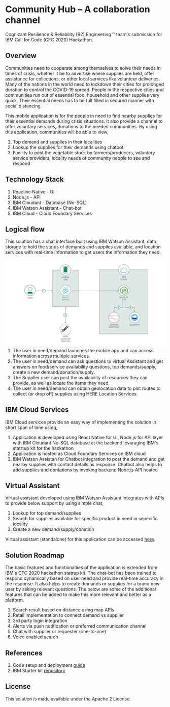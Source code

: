 # Community Hub – A collaboration channel 
Cognizant Resilience & Reliability (R2) Engineering ™ team's submission for IBM Call for Code (CFC 2020) Hackathon.

## Overview
Communities need to cooperate among themselves to solve their needs in times of crisis, whether it be to advertise where supplies are held, offer assistance for collections, or other local services like volunteer deliveries. Many of the nations in the world need to lockdown their cities for prolonged duration to control the COVID-19 spread. People in the respective cities and communities run out of essential food, household and other supplies very quick. Their essential needs has to be full filled in secured manner with social distancing. 

This mobile application is for the people in need to find nearby supplies for their essential demands during crisis situations. It also provide a channel to offer voluntary services, donations to the needed communities. By using this application, communities will be able to view,
1. Top demand and supplies in their localities
2. Lookup the supplies for their demands using chatbot 
3. Facility to post the vegetable stock by farmers/producers, voluntary service providers, locality needs of community people to see and respond

## Technology Stack

1. Reactive Native - UI
2. Node.js - API
3. IBM Cloudant - Database (No-SQL)
4. IBM Watson Assistant - Chat-bot
5. IBM Cloud - Cloud Foundary Services

## Logical flow
This solution has a chat interface built using IBM Watson Assistant, data storage to hold the status of demands and supplies available, and location services with real-time information to get users the information they need.

<img src="images/architecture-diagram.png"
     alt="architecture-diagram"
     style="float: left; margin-right: 10px;" />

1. The user in need/demand launches the mobile app and can access information across multiple services.
2. The user in need/demand can ask questions to virtual Assistant and get answers on food/service availability questions, top demands/supply, create a new demand/donation/supply.
3. The Supplier user can post the availability of resources they can provide, as well as locate the items they need.
4. The user in need/demand can obtain geolocation data to plot routes to collect (or drop off) supplies using HERE Location Services.

## IBM Cloud Services
IBM Cloud services provide an easy way of implementing the solution in short span of time using,
1. Application is developed using React Native for UI, Node.js for API layer with IBM Cloudant No-SQL database at the backend levaraging IBM's statrtup kit for the hackathon
2. Application is hosted as Cloud Foundary Services on IBM cloud
3. IBM Watson Assistan for Chatbot integration to post the demand and get nearby supplies with contact details as response. Chatbot also helps to add supplies and dontations by invoking backend Node.js API hosted

## Virtual Assistant
Virtual assistant developed using IBM Watson Assistant integrates with APIs to provide below support by using simple chat,

1. Lookup for top demand/supplies
2. Search for supplies available for specific product in need in sepecific locality
3. Create a new demand/supply/donation

Virtual assistant (standalone) for this application can be accessed [here](https://integrations.eu-gb.assistant.watson.cloud.ibm.com/web/public/e8da9e06-9785-4149-9ea2-9b19e908172b).

## Solution Roadmap
The basic features and functionalties of the application is extended from IBM's CFC 2020 hackathon statrup kit. The chat-bot has been trained to respond dynamically based on user need and provide real-time accuracy in the response. It also helps to create demands or supplies for a brand new user by asking relevant questions. The below are some of the additional features that can be added to make this more relevant and better as a platform.

1. Search result based on distance using map APIs
2. Retail implementation to connect demand vs supplier
3. 3rd party login integration
4. Alerts via push notification or preferred communication channel
5. Chat with supplier or requester (one-to-one)
6. Voice enabled search

## References
1. Code setup and deployment [guide](https://developer.ibm.com/tutorials/create-a-mobile-app-to-facilitate-community-collaboration/)
2. IBM Starter kit [repository](https://github.com/Call-for-Code/Solution-Starter-Kit-Cooperation-2020)

## License
This solution is made available under the Apache 2 License.
